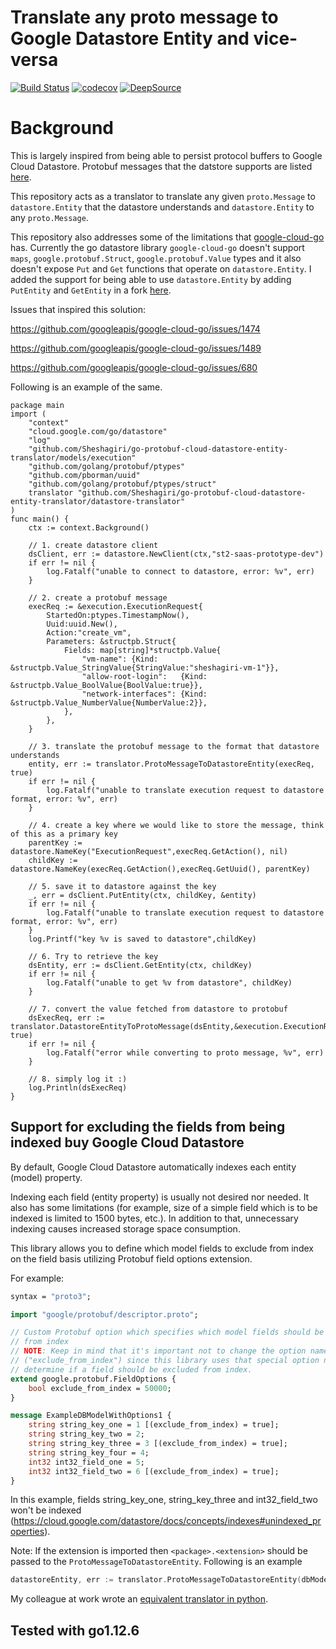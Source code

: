 # Translate any proto message to Google Datastore Entity and vice-versa


[![Build Status](https://travis-ci.org/Sheshagiri/go-protobuf-cloud-datastore-entity-translator.svg?branch=master)](https://travis-ci.org/Sheshagiri/go-protobuf-cloud-datastore-entity-translator)
[![codecov](https://codecov.io/gh/Sheshagiri/go-protobuf-cloud-datastore-entity-translator/branch/master/graph/badge.svg)](https://codecov.io/gh/Sheshagiri/go-protobuf-cloud-datastore-entity-translator)
[![DeepSource](https://static.deepsource.io/deepsource-badge-light-mini.svg)](https://deepsource.io/gh/Sheshagiri/go-protobuf-cloud-datastore-entity-translator/?ref=repository-badge)

# Background

This is largely inspired from being able to persist protocol buffers to Google Cloud Datastore. Protobuf messages that the datstore supports are listed [here](https://github.com/googleapis/googleapis/blob/c50d9e822e19e069b7e3758736ea58cb4f35267c/google/datastore/v1/entity.proto#L188).
 
This repository acts as a translator to translate any given ``proto.Message`` to ``datastore.Entity`` that the datastore understands and 
``datastore.Entity`` to any ``proto.Message``.

This repository also addresses some of the limitations that [google-cloud-go](https://github.com/googleapis/google-cloud-go/tree/master/datastore) has.
Currently the go datastore library `google-cloud-go` doesn't support `maps`, `google.protobuf.Struct`, `google.protobuf.Value` types 
and it also doesn't expose `Put` and `Get` functions that operate on `datastore.Entity`. I added the support for being able to use `datastore.Entity` by adding `PutEntity` and `GetEntity` in a fork [here](https://github.com/Sheshagiri/google-cloud-go).

Issues that inspired this solution:

https://github.com/googleapis/google-cloud-go/issues/1474

https://github.com/googleapis/google-cloud-go/issues/1489

https://github.com/googleapis/google-cloud-go/issues/680

Following is an example of the same.

```
package main
import (
	"context"
	"cloud.google.com/go/datastore"
	"log"
	"github.com/Sheshagiri/go-protobuf-cloud-datastore-entity-translator/models/execution"
	"github.com/golang/protobuf/ptypes"
	"github.com/pborman/uuid"
	"github.com/golang/protobuf/ptypes/struct"
	translator "github.com/Sheshagiri/go-protobuf-cloud-datastore-entity-translator/datastore-translator"
)
func main() {
	ctx := context.Background()

	// 1. create datastore client
	dsClient, err := datastore.NewClient(ctx,"st2-saas-prototype-dev")
	if err != nil {
		log.Fatalf("unable to connect to datastore, error: %v", err)
	}

	// 2. create a protobuf message
	execReq := &execution.ExecutionRequest{
		StartedOn:ptypes.TimestampNow(),
		Uuid:uuid.New(),
		Action:"create_vm",
		Parameters: &structpb.Struct{
			Fields: map[string]*structpb.Value{
				"vm-name": {Kind: &structpb.Value_StringValue{StringValue:"sheshagiri-vm-1"}},
				"allow-root-login":   {Kind: &structpb.Value_BoolValue{BoolValue:true}},
				"network-interfaces": {Kind: &structpb.Value_NumberValue{NumberValue:2}},
			},
		},
	}

	// 3. translate the protobuf message to the format that datastore understands
	entity, err := translator.ProtoMessageToDatastoreEntity(execReq, true)
	if err != nil {
		log.Fatalf("unable to translate execution request to datastore format, error: %v", err)
	}

	// 4. create a key where we would like to store the message, think of this as a primary key
	parentKey := datastore.NameKey("ExecutionRequest",execReq.GetAction(), nil)
	childKey := datastore.NameKey(execReq.GetAction(),execReq.GetUuid(), parentKey)

	// 5. save it to datastore against the key
	_, err = dsClient.PutEntity(ctx, childKey, &entity)
	if err != nil {
		log.Fatalf("unable to translate execution request to datastore format, error: %v", err)
	}
	log.Printf("key %v is saved to datastore",childKey)

	// 6. Try to retrieve the key
	dsEntity, err := dsClient.GetEntity(ctx, childKey)
	if err != nil {
		log.Fatalf("unable to get %v from datastore", childKey)
	}

	// 7. convert the value fetched from datastore to protobuf
	dsExecReq, err := translator.DatastoreEntityToProtoMessage(dsEntity,&execution.ExecutionRequest{}, true)
	if err != nil {
		log.Fatalf("error while converting to proto message, %v", err)
	}

	// 8. simply log it :)
	log.Println(dsExecReq)
}
```

## Support for excluding the fields from being indexed buy Google Cloud Datastore
By default, Google Cloud Datastore automatically indexes each entity (model) property.

Indexing each field (entity property) is usually not desired nor needed. It also has some limitations (for example, 
size of a simple field which is to be indexed is limited to 1500 bytes, etc.). In addition to that, unnecessary
 indexing causes increased storage space consumption.

This library allows you to define which model fields to exclude from index on the field basis utilizing Protobuf field 
options extension.

For example:
```proto
syntax = "proto3";

import "google/protobuf/descriptor.proto";

// Custom Protobuf option which specifies which model fields should be excluded
// from index
// NOTE: Keep in mind that it's important not to change the option name
// ("exclude_from_index") since this library uses that special option name to
// determine if a field should be excluded from index.
extend google.protobuf.FieldOptions {
    bool exclude_from_index = 50000;
}

message ExampleDBModelWithOptions1 {
    string string_key_one = 1 [(exclude_from_index) = true];
    string string_key_two = 2;
    string string_key_three = 3 [(exclude_from_index) = true];
    string string_key_four = 4;
    int32 int32_field_one = 5;
    int32 int32_field_two = 6 [(exclude_from_index) = true];
}
```
In this example, fields string_key_one, string_key_three and int32_field_two won't be
 indexed (https://cloud.google.com/datastore/docs/concepts/indexes#unindexed_properties).

Note: If the extension is imported then `<package>.<extension>` should be passed to the `ProtoMessageToDatastoreEntity`.
Following is an example
```Go
datastoreEntity, err := translator.ProtoMessageToDatastoreEntity(dbModel, true, "models.exclude_from_index")
```
My colleague at work wrote an [equivalent translator in python](https://github.com/Kami/python-protobuf-cloud-datastore-entity-translator).

## Tested with go1.12.6
